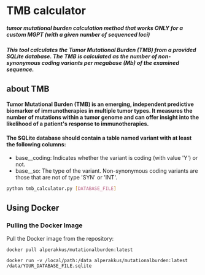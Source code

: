 # TMB calculator
##### tumor mutational burden calculation method that works **ONLY** for a custom MGPT (with a given number of sequenced loci)
##### This tool calculates the Tumor Mutational Burden (TMB) from a provided SQLite database. The TMB is calculated as the number of non-synonymous coding variants per megabase (Mb) of the examined sequence.

## about TMB
#### Tumor Mutational Burden (TMB) is an emerging, independent predictive biomarker of immunotherapies in multiple tumor types. It measures the number of mutations within a tumor genome and can offer insight into the likelihood of a patient's response to immunotherapies.

#### The SQLite database should contain a table named variant with at least the following columns:
- base__coding: Indicates whether the variant is coding (with value 'Y') or not.
- base__so: The type of the variant. Non-synonymous coding variants are those that are not of type 'SYN' or 'INT'.


```bash
python tmb_calculator.py [DATABASE_FILE]
```

## Using Docker

### Pulling the Docker Image

Pull the Docker image from the repository:
```
docker pull alperakkus/mutationalburden:latest
```
```
docker run -v /local/path:/data alperakkus/mutationalburden:latest /data/YOUR_DATABASE_FILE.sqlite
```
